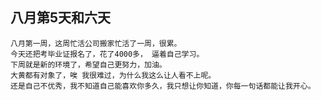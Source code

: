 ## 八月第5天和六天

	八月第一周，这周忙活公司搬家忙活了一周，很累。
	今天还把考毕业证报名了，花了4000多， 逼着自己学习。
	下周就是新的环境了，希望自己更努力，加油。
	大黄都有对象了，唉 我很难过，为什么我这么让人看不上呢。
	还是自己不优秀，我不知道自己能喜欢你多久，我只想让你知道，你每一句话都能让我开心。
